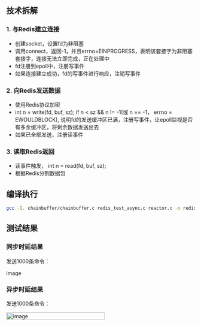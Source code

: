 ## 技术拆解
### 1. 与Redis建立连接
- 创建socket，设置fd为非阻塞
- 调用connect，返回-1，并且errno=EINPROGRESS，表明该套接字为非阻塞套接字，连接无法立即完成，正在处理中
- fd注册到epoll中，注册写事件
- 如果连接建立成功，fd的写事件进行响应，注销写事件

### 2. 向Redis发送数据
- 使用Redis协议加密
- int n = write(fd, buf, sz); if n < sz && n != -1(或 n == -1， errno = EWOULDBLOCK), 说明fd的发送缓冲区已满，注册写事件，让epoll监视是否有多余缓冲区，将剩余数据发送出去
- 如果已全部发送，注册读事件
### 3. 读取Redis返回
- 读事件触发， int n = read(fd, buf, sz);
- 根据Redis分割数据包


## 编译执行

```bash
gcc -I. chainbuffer/chainbuffer.c redis_test_async.c reactor.c -o redis-test-async -lhiredis
```

## 测试结果
### 同步时延结果
发送1000条命令：

<img width="304" height="16" alt="image" src="https://github.com/user-attachments/assets/1560df62-f466-4dc3-8540-1e7a76e771f8" />

### 异步时延结果
发送1000条命令：

<img width="263" height="20" alt="image" src="https://github.com/user-attachments/assets/cb14d1e1-cf7d-415f-8496-535a2dc5e1d5" />
